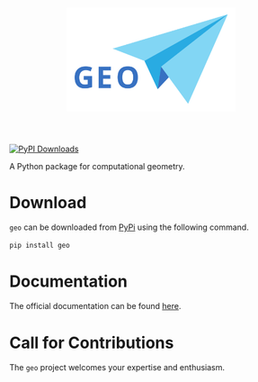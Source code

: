 <h1 align="center">
  <img src="https://raw.githubusercontent.com/mctrinh/geo/refs/heads/main/asset/geologo.svg" width="300"> 
</h1><br>

[![PyPI Downloads](https://img.shields.io/pypi/dm/geo)](https://pypi.org/project/geo/)

A Python package for computational geometry.

# Download
`geo` can be downloaded from [PyPi](https://pypi.org/project/geo/) using the following command.

```pip install geo```

# Documentation
The official documentation can be found [here](https://mctrinh.github.io/geo/).

# Call for Contributions
The `geo` project welcomes your expertise and enthusiasm.